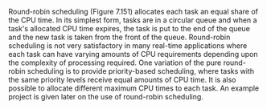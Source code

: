 Round-robin scheduling (Figure 7.151) allocates each task an equal share of the CPU time. 
In its simplest form, tasks are in a circular queue and when a task's allocated CPU time expires, the task is put to the end of the queue and the new task is taken from the front of the queue. Round-robin scheduling is not very satisfactory in many real-time applications where each task can have varying amounts of CPU requirements depending upon the complexity of processing required. 
One variation of the pure round-robin scheduling is to provide priority-based scheduling, where tasks with the same priority levels receive equal amounts of CPU time. It is also possible to allocate different maximum CPU times to each task. An example project is given later on the use of round-robin scheduling.